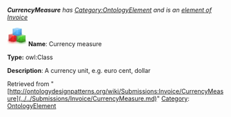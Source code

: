 ___CurrencyMeasure__ has [Category:OntologyElement](../../Category/OntologyElement.md "Category:OntologyElement") and is an [element of](../../Property/ElementOf.md "Property:ElementOf") [Invoice](../../Submissions/Invoice.md "Submissions:Invoice")_


  




[![Class](../../images/thumb/2/27/Class.gif/45px-Class.gif)](../../Image/Class.gif.md "Class")
__Name__: Currency measure 


__Type:__ owl:Class 


__Description__: A currency unit, e.g. euro cent, dollar 





Retrieved from "[http://ontologydesignpatterns.org/wiki/Submissions:Invoice/CurrencyMeasure](../../Submissions/Invoice/CurrencyMeasure.md)"
 [Category](http://ontologydesignpatterns.org/wiki/Special:Categories "Special:Categories"): [OntologyElement](../../Category/OntologyElement.md "Category:OntologyElement")
